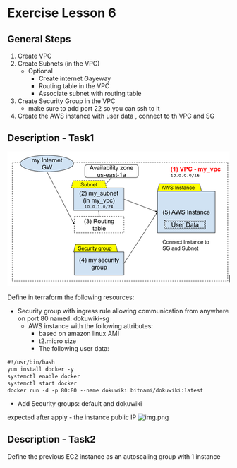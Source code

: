 # Exercise Lesson 6


## General Steps
1. Create VPC
2. Create Subnets (in the VPC)
   - Optional
      - Create internet Gayeway 
      - Routing table in the VPC
      - Associate subnet with routing table
4. Create Security Group in the VPC 
   - make sure to add port 22 so you can ssh to it 
5. Create the AWS instance with user data , connect to th VPC and SG 

## Description - Task1 
![img_1.png](img_1.png)


Define in terraform the following resources:
- Security group with ingress rule allowing communication from anywhere on port 80 named: dokuwiki-sg
  - AWS instance with the following attributes:
    - based on amazon linux AMI
    - t2.micro size
    - The following user data:
```shell
#!/usr/bin/bash
yum install docker -y
systemctl enable docker
systemctl start docker 
docker run -d -p 80:80 --name dokuwiki bitnami/dokuwiki:latest
```
- Add Security groups: default and dokuwiki

expected after apply - the instance public IP
![img.png](img.png)



## Description - Task2 
Define the previous EC2 instance as an autoscaling group with 1 instance


